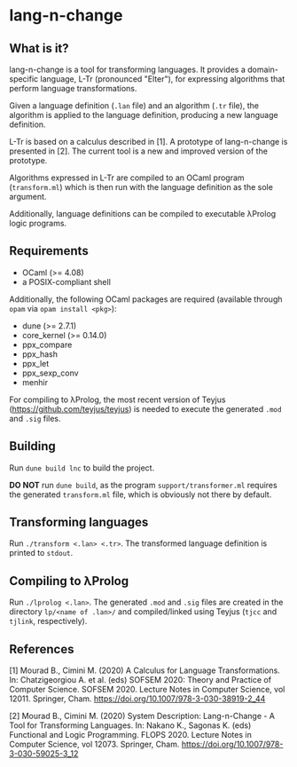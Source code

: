 # lang-n-change

## What is it?

lang-n-change is a tool for transforming languages. It provides a domain-specific language, L-Tr (pronounced "Elter"), for expressing algorithms that perform language transformations.

Given a language definition (`.lan` file) and an algorithm (`.tr` file), the algorithm is applied to the language definition, producing a new language definition.

L-Tr is based on a calculus described in [1]. A prototype of lang-n-change is presented in [2]. The current tool is a new and improved version of the prototype.

Algorithms expressed in L-Tr are compiled to an OCaml program (`transform.ml`) which is then run with the language definition as the sole argument.

Additionally, language definitions can be compiled to executable λProlog logic programs.

## Requirements

- OCaml (>= 4.08)
- a POSIX-compliant shell

Additionally, the following OCaml packages are required (available through `opam` via `opam install <pkg>`):

- dune (>= 2.7.1)
- core_kernel (>= 0.14.0)
- ppx_compare
- ppx_hash
- ppx_let
- ppx_sexp_conv
- menhir

For compiling to λProlog, the most recent version of Teyjus (https://github.com/teyjus/teyjus) is needed to execute the generated `.mod` and `.sig` files.

## Building

Run `dune build lnc` to build the project.

**DO NOT** run `dune build`, as the program `support/transformer.ml` requires the generated `transform.ml` file, which is obviously not there by default.

## Transforming languages

Run `./transform <.lan> <.tr>`. The transformed language definition is printed to `stdout`.

## Compiling to λProlog

Run `./lprolog <.lan>`. The generated `.mod` and `.sig` files are created in the directory `lp/<name of .lan>/` and compiled/linked using Teyjus (`tjcc` and `tjlink`, respectively).

## References

[1] Mourad B., Cimini M. (2020) A Calculus for Language Transformations. In: Chatzigeorgiou A. et al. (eds) SOFSEM 2020: Theory and Practice of Computer Science. SOFSEM 2020. Lecture Notes in Computer Science, vol 12011. Springer, Cham. https://doi.org/10.1007/978-3-030-38919-2_44

[2] Mourad B., Cimini M. (2020) System Description: Lang-n-Change - A Tool for Transforming Languages. In: Nakano K., Sagonas K. (eds) Functional and Logic Programming. FLOPS 2020. Lecture Notes in Computer Science, vol 12073. Springer, Cham. https://doi.org/10.1007/978-3-030-59025-3_12
